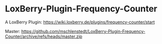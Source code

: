 # LoxBerry-Plugin-Frequency-Counter

A LoxBerry Plugin: https://wiki.loxberry.de/plugins/frequency-counter/start

Master: https://github.com/mschlenstedt/LoxBerry-Plugin-Frequency-Counter/archive/refs/heads/master.zip
